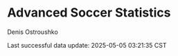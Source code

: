 # Advanced Soccer Statistics
Denis Ostroushko

<!-- gfm -->

Last successful data update: 2025-05-05 03:21:35 CST
